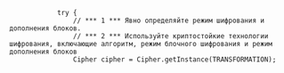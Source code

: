                 try {
                    // *** 1 *** Явно определяйте режим шифрования и дополнения блоков.
                    // *** 2 *** Используйте криптостойкие технологии шифрования, включающие алгоритм, режим блочного шифрования и режим дополнения блоков
                    Cipher cipher = Cipher.getInstance(TRANSFORMATION);
